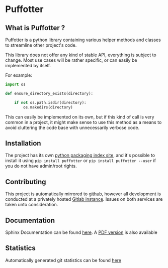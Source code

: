 # Puffotter

## What is Puffotter ?

Puffotter is a python library containing various helper methods and classes to streamline
other project's code.

This library does not offer any kind of stable API, everything is subject to change.
Most use cases will be rather specific, or can easily be implemented by itself.

For example:

```python
import os

def ensure_directory_exists(directory):

    if not os.path.isdir(directory):
        os.makedirs(directory)
```

This can easily be implemented on its own, but if this kind of call is very common
in a project, it might make sense to use this method as a means to avoid cluttering the
code base with unnecessarily verbose code.

## Installation

The project has its own [python packaging index site](https://pypi.python.org/pypi/puffotter),
and it's possible to install it using ```pip install puffotter``` or ```pip install puffotter --user```
if you do not have admin/root rights.

## Contributing

This project is automatically mirrored to [github](https://github.com/namboy94/puffotter), however all development
is conducted at a privately hosted [Gitlab instance](http://gitlab.namibsun.net/namboy94/puffotter). Issues
on both services are taken unto consideration.

## Documentation

Sphinx Documentation can be found [here](http://krumreyh.eu/puffotter/documentation/html/index.html).
A [PDF version](http://krumreyh.eu/puffotter/documentation/documentation.pdf) is also available

## Statistics

Automatically generated git statistics can be found [here](http://krumreyh.eu/puffotter/git_stats/index.html)